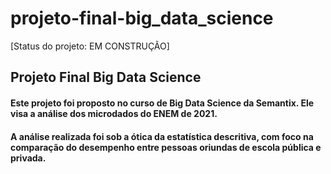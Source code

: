 # projeto-final-big_data_science
[Status do projeto: EM CONSTRUÇÃO] 
<h2> Projeto Final Big Data Science </h2>
<h4> Este projeto foi proposto no curso de Big Data Science da Semantix. Ele visa a análise dos microdados do ENEM de 2021. </h4>
<h4> A análise realizada foi sob a ótica da estatística descritiva, com foco na comparação do desempenho entre pessoas oriundas de escola pública e privada. </h4>
